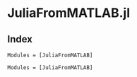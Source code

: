 # JuliaFromMATLAB.jl

## Index

```@index
Modules = [JuliaFromMATLAB]
```

```@autodocs
Modules = [JuliaFromMATLAB]
```
